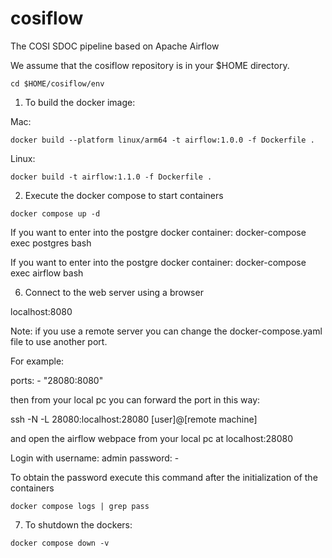 # cosiflow
The COSI SDOC pipeline based on Apache Airflow

We assume that the cosiflow repository is in your $HOME directory.

```
cd $HOME/cosiflow/env
```

1) To build the docker image:

Mac:
```
docker build --platform linux/arm64 -t airflow:1.0.0 -f Dockerfile .
```

Linux:
```
docker build -t airflow:1.1.0 -f Dockerfile .
```

2) Execute the docker compose to start containers

```
docker compose up -d
```

If you want to enter into the postgre docker container: docker-compose exec postgres bash

If you want to enter into the postgre docker container: docker-compose exec airflow bash


6) Connect to the web server using a browser


localhost:8080

Note: if you use a remote server you can change the docker-compose.yaml file to use another port.

For example:

  ports:
    - "28080:8080"

then from your local pc you can forward the port in this way:

ssh -N -L 28080:localhost:28080 [user]@[remote machine]

and open the airflow webpace from your local pc at localhost:28080

Login with username: admin  password: -

To obtain the password execute this command after the initialization of the containers

```
docker compose logs | grep pass
```

7) To shutdown the dockers:

```
docker compose down -v
```

